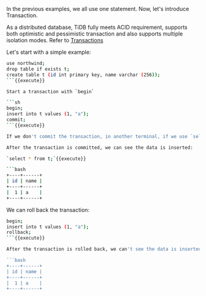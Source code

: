 In the previous examples, we all use one statement. Now, let's introduce Transaction.

As a distributed database, TiDB fully meets ACID requirement, supports both optimistic and pessimistic transaction and also supports multiple isolation modes. Refer to [Transactions](https://docs.pingcap.com/tidb/stable/transaction-overview)

Let's start with a simple example:

```sh
use northwind;
drop table if exists t;
create table t (id int primary key, name varchar (256));
```{{execute}}

Start a transaction with `begin`

```sh
begin;
insert into t values (1, "a");
commit;
```{{execute}}

If we don't commit the transaction, in another terminal, if we use `select * from t`{{copy}}, we can't see any result.

After the transaction is committed, we can see the data is inserted:

`select * from t;`{{execute}}

```bash
+----+------+
| id | name |
+----+------+
|  1 | a    |
+----+------+
```

We can roll back the transaction:

```sh
begin;
insert into t values (1, "a");
rollback;
```{{execute}}

After the transaction is rolled back, we can't see the data is inserted:

```bash
+----+------+
| id | name |
+----+------+
|  1 | a    |
+----+------+
```






